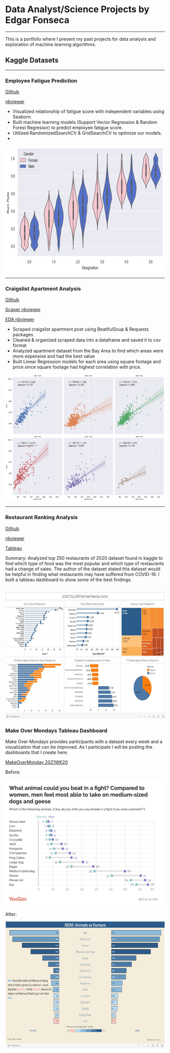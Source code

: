 # Data Analyst/Science Projects by Edgar Fonseca
-------------------
This is a portfolio where I present my past projects for data analysis and exploration of machine learning algorithms.
## Kaggle Datasets
------------------
### Employee Fatigue Prediction
[Github](https://github.com/EdgarFonseca94/Portfolio/blob/main/Employee%20Fatigue/Employee%20Burnout%20Out.ipynb)

[nbviewer](https://nbviewer.jupyter.org/github/EdgarFonseca94/Portfolio/blob/main/Employee%20Fatigue/Employee%20Burnout%20Out.ipynb)
- Visualized relationship of fatigue score with independent variables using Seaborn.
- Built machine learning models (Support Vector Regression & Random Forest Regressor) to predict employee fatigue score.
- Utilized RandomizedSearchCV & GridSearchCV to optimize our models.
- 
[<img src = "Employee Fatigue/burnratebygender.png" width="600" height="400">](https://nbviewer.jupyter.org/github/EdgarFonseca94/Portfolio/blob/main/Employee%20Fatigue/Employee%20Burnout%20Out.ipynb)

------------------
### Craigslist Apartment Analysis
[Github](https://github.com/EdgarFonseca94/Portfolio/tree/main/Craigslist)

[Scaper nbviewer](https://nbviewer.jupyter.org/github/EdgarFonseca94/Portfolio/blob/main/Craigslist/Craiglist%20Scraper.ipynb)

[EDA nbviewer](https://nbviewer.jupyter.org/github/EdgarFonseca94/Portfolio/blob/main/Craigslist/Craigslist%20EDA.ipynb)
- Scraped craigslist apartment post using BeatifulSoup & Requests packages
- Cleaned & organized scraped data into a dataframe and saved it to csv format
- Analyzed apartment dataset from the Bay Area to find which areas were more expensive and had the best value
- Built Linear Regression models for each area using square footage and price since square footage had highest correlation with price.

[<img src = "Craigslist/linearbyarea.png" width="600" height="400">](https://nbviewer.jupyter.org/github/EdgarFonseca94/Portfolio/blob/main/Craigslist/Craigslist%20EDA.ipynb)

------------------
### Restaurant Ranking Analysis
[Github](https://github.com/EdgarFonseca94/Portfolio/tree/main/Rankings2020)

[nbviewer](https://nbviewer.jupyter.org/github/EdgarFonseca94/Portfolio/blob/main/Rankings2020/Restaurant_250.ipynb)

[Tableau](https://public.tableau.com/profile/edgar.fonseca#!/vizhome/betterworkbook/Dashboard1)

Summary: Analyzed top 250 restaurants of 2020  dataset found in kaggle to find which type of food was the most popular and which type of restaurants had a change of sales. The author of the dataset stated this dataset would be helpful in finding what restaurants may have suffered from COVID-19. I built a tableau dashboard to show some of the best findings.

[<img src = "Rankings2020/food_github.JPG" width="600" height="400">](https://public.tableau.com/profile/edgar.fonseca#!/vizhome/betterworkbook/Dashboard1)
------------------
### Make Over Mondays Tableau Dashboard
Make Over Mondays provides participants with a dataset every week and a visualization that can be improved. As I participate I will be posting the dashboards that I create here.

[MakeOverMonday 2021WK20](https://data.world/makeovermonday/2021w20)

Before:

[<img src = "MakeOverMondays/WK20/WK20_before.png" width="600" height="400">](https://data.world/makeovermonday/2021w20)

After:

[<img src = 'MakeOverMondays/WK20/MOM_WK20_After.JPG' width="600" height="400">](https://public.tableau.com/app/profile/edgar.fonseca/viz/MOM_16215627613470/Dashboard1)
